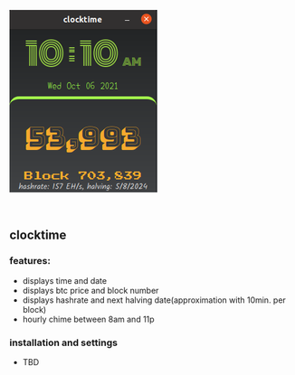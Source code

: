 ![app screenshot](screenshot.png)


<br>

## clocktime

### features:
* displays time and date
* displays btc price and block number
* displays hashrate and next halving date(approximation with 10min. per block)
* hourly chime between 8am and 11p


### installation and settings
* TBD